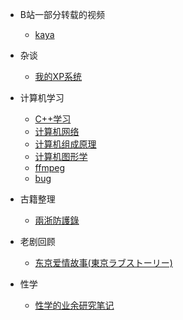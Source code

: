 - B站一部分转载的视频

  - [kaya](bilibili_videos/kaya.md)
- 杂谈
  - [我的XP系统](xp/xp.md)
- 计算机学习
  - [C++学习](cpp/cpp_learning.md)
  - [计算机网络](computer_network/computer_network.md)
  - [计算机组成原理](Principles_of_Computer_Organization/Principles_of_Computer_Organization.md)
  - [计算机图形学](Computer_graphics/Computer_graphics.md)
  - [ffmpeg](ffmpeg/ffmpeg.md)
  - [bug](bug/bug.md)
- 古籍整理
  - [兩浙防護錄](Zhejiang/Zhejiang.md)
- 老剧回顾
  - [东京爱情故事(東京ラブストーリー)](oldshow/oldmemory.md)
- 性学
  - [性学的业余研究笔记](Sexology/sexology)

